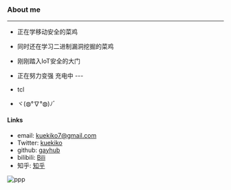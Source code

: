 ### About me
--- 

- 正在学移动安全的菜鸡

- 同时还在学习二进制漏洞挖掘的菜鸡

- 刚刚踏入IoT安全的大门

- 正在努力变强 充电中  ---   

- tcl

- ヾ(◍°∇°◍)ﾉﾞ

#### Links

- email:  [kuekiko7@gmail.com](kuekiko7@gmail.com)
- Twitter: [kuekiko](https://twitter.com/kuekiko7)
- github: [gayhub](https://github.com/kuekiko)
- bilibili: [Bili](https://space.bilibili.com/6477559)
- 知乎: [知乎](https://www.zhihu.com/people/vorblock/activities)
<!-- - Telegram: [Vorblock](https://t.me/Vorblock) -->
<!-- - weibo: [Vorblock](https://weibo.com/u/2952658161) -->
![ppp](https://as2.bitinn.net/uploads/w5/cjrr6b2e9002h1t8hi9at4hw5.1080p.jpg)
